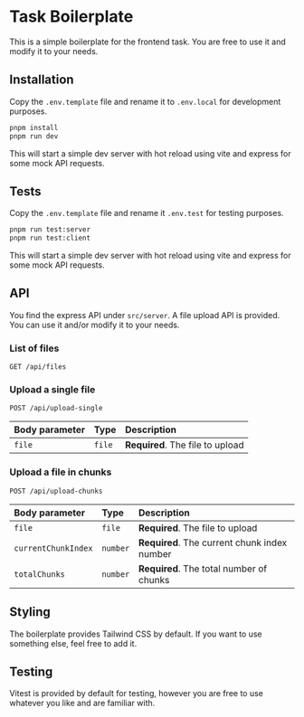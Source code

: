 # Task Boilerplate

This is a simple boilerplate for the frontend task. You are free to use it and modify it to your needs.

## Installation

Copy the `.env.template` file and rename it to `.env.local` for development purposes.

```bash
pnpm install
pnpm run dev
```

This will start a simple dev server with hot reload using vite and express for some mock API requests.

## Tests

Copy the `.env.template` file and rename it `.env.test` for testing purposes.

```bash
pnpm run test:server
pnpm run test:client
```

This will start a simple dev server with hot reload using vite and express for some mock API requests.


## API

You find the express API under `src/server`. A file upload API is provided. You can use it and/or modify it to your needs.

### List of files

```http
GET /api/files
```

### Upload a single file

```http
POST /api/upload-single
```

| Body parameter | Type   | Description                      |
| :------------- | :----- | :------------------------------- |
| `file`         | `file` | **Required**. The file to upload |

### Upload a file in chunks

```http
POST /api/upload-chunks
```

| Body parameter      | Type     | Description                                  |
| :------------------ | :------- | :------------------------------------------- |
| `file`              | `file`   | **Required**. The file to upload             |
| `currentChunkIndex` | `number` | **Required**. The current chunk index number |
| `totalChunks`       | `number` | **Required**. The total number of chunks     |

## Styling

The boilerplate provides Tailwind CSS by default. If you want to use something else, feel free to add it.

## Testing

Vitest is provided by default for testing, however you are free to use whatever you like and are familiar with.
